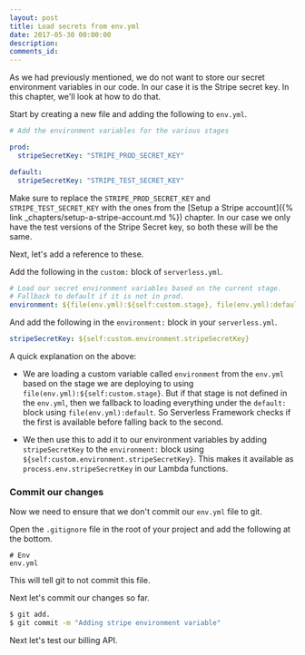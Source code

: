 ```yaml
---
layout: post
title: Load secrets from env.yml
date: 2017-05-30 00:00:00
description:
comments_id:
---
```


As we had previously mentioned, we do not want to store our secret environment variables in our code. In our case it is the Stripe secret key. In this chapter, we'll look at how to do that.

Start by creating a new file and adding the following to `env.yml`.

``` yml
# Add the environment variables for the various stages

prod:
  stripeSecretKey: "STRIPE_PROD_SECRET_KEY"

default:
  stripeSecretKey: "STRIPE_TEST_SECRET_KEY"
```

Make sure to replace the `STRIPE_PROD_SECRET_KEY` and `STRIPE_TEST_SECRET_KEY` with the ones from the [Setup a Stripe account]({% link _chapters/setup-a-stripe-account.md %}) chapter. In our case we only have the test versions of the Stripe Secret key, so both these will be the same.

Next, let's add a reference to these.

Add the following in the `custom:` block of `serverless.yml`.

``` yml
# Load our secret environment variables based on the current stage.
# Fallback to default if it is not in prod.
environment: ${file(env.yml):${self:custom.stage}, file(env.yml):default}
```

And add the following in the `environment:` block in your `serverless.yml`.

``` yml
stripeSecretKey: ${self:custom.environment.stripeSecretKey}
```

A quick explanation on the above:

- We are loading a custom variable called `environment` from the `env.yml` based on the stage we are deploying to using `file(env.yml):${self:custom.stage}`. But if that stage is not defined in the `env.yml`, then we fallback to loading everything under the `default:` block using `file(env.yml):default`. So Serverless Framework checks if the first is available before falling back to the second.

- We then use this to add it to our environment variables by adding `stripeSecretKey` to the `environment:` block using `${self:custom.environment.stripeSecretKey}`. This makes it available as `process.env.stripeSecretKey` in our Lambda functions.

### Commit our changes

Now we need to ensure that we don't commit our `env.yml` file to git.

Open the `.gitignore` file in the root of your project and add the following at the bottom.

```
# Env
env.yml
```

This will tell git to not commit this file.

Next let's commit our changes so far.

``` bash
$ git add.
$ git commit -m "Adding stripe environment variable"
```

Next let's test our billing API.
